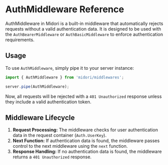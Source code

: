 # AuthMiddleware Reference
AuthMiddleware in Midori is a built-in middleware that automatically rejects requests without a valid authentication data. It is designed to be used with the `AuthBearerMiddleware` or `AuthBasicMiddleware` to enforce authentication requirements.

## Usage
To use `AuthMiddleware`, simply pipe it to your server instance:
```ts
import { AuthMiddleware } from 'midori/middlewares';

server.pipe(AuthMiddleware);
```

Now, all requests will be rejected with a `401 Unauthorized` response unless they include a valid authentication token.

## Middleware Lifecycle
1. **Request Processing:** The middleware checks for user authentication data in the request container (`Auth.UserKey`).
2. **Next Function:** If authentication data is found, the middleware passes control to the next middleware using the `next` function.
3. **Response Handling:** If no authentication data is found, the middleware returns a `401 Unauthorized` response.
